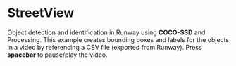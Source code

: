 # StreetView

Object detection and identification in Runway using **COCO-SSD** and Processing. This example creates bounding boxes and labels for the objects in a video by referencing a CSV file (exported from Runway). Press **spacebar** to pause/play the video.